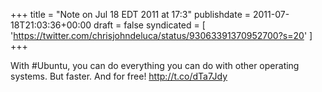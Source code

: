 +++
title = "Note on Jul 18 EDT 2011 at 17:3"
publishdate = 2011-07-18T21:03:36+00:00
draft = false
syndicated = [ 'https://twitter.com/chrisjohndeluca/status/93063391370952700?s=20' ]
+++

With #Ubuntu, you can do everything you can do with other operating systems. But faster. And for free! http://t.co/dTa7Jdy
